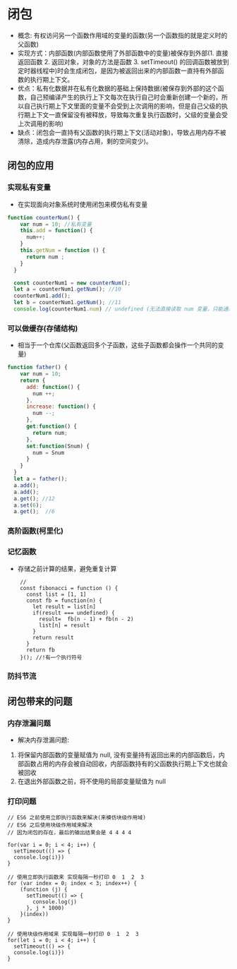 # 闭包

* 概念: 有权访问另一个函数作用域的变量的函数(另一个函数指的就是定义时的父函数)
* 实现方式：内部函数(内部函数使用了外部函数中的变量)被保存到外部(1. 直接返回函数 2. 返回对象，对象的方法是函数 3. setTimeout() 的回调函数被放到定时器线程中)时会生成闭包，是因为被返回出来的内部函数一直持有外部函数的执行期上下文。
* 优点：私有化数据并在私有化数据的基础上保持数据(被保存到外部的这个函数，自己预编译产生的执行上下文每次在执行自己时会重新创建一个新的，所以自己执行期上下文里面的变量不会受到上次调用的影响，但是自己父级的执行期上下文一直保留没有被释放，导致每次重复执行函数时，父级的变量会受上次调用的影响)
* 缺点：闭包会一直持有父函数的执行期上下文(活动对象)，导致占用内存不被清除，造成内存泄露(内存占用，剩的空间变少)。

## 闭包的应用

### 实现私有变量

* 在实现面向对象系统时使用闭包来模仿私有变量

```js
function counterNum() {
    var num = 10; //私有变量
    this.add = function() {
      num++;
    }
    this.getNum = function () {
      return num ;
    }
  }

  const counterNum1 = new counterNum();
  let a = counterNum1.getNum(); //10
  counterNum1.add();
  let b = counterNum1.getNum(); //11
  console.log(counterNum1.num) // undefined (无法直接读取 num 变量，只能通过定义的方法来操作 num 变量)

```

### 可以做缓存(存储结构)

* 相当于一个仓库(父函数返回多个子函数，这些子函数都会操作一个共同的变量)

```js
function father() {
    var num = 10;
    return {
      add: function() {
        num ++;
      },
      increase: function() {
        num --;
      },
      get:function() {
        return num;
      },
      set:function(Snum) {
        num = Snum
      }
    }
  }
  let a = father();
  a.add();
  a.add();
  a.get(); //12
  a.set(6);
  a.get();  //6
```

### 高阶函数(柯里化)

### 记忆函数

* 存储之前计算的结果，避免重复计算

```JS
    // 
    const fibonacci = function () {
      const list = [1, 1]
      const fb = function(n) {
        let result = list[n]
        if(result === undefined) {
          result=  fb(n - 1) + fb(n - 2)
          list[n] = result
        }
        return result
      }
      return fb
    }(); //!有一个执行符号
```

### 防抖节流

## 闭包带来的问题

### 内存泄漏问题

* 解决内存泄漏问题:

1. 将保留内部函数的变量赋值为 null, 没有变量持有返回出来的内部函数后，内部函数占用的内存会被自动回收，内部函数持有的父函数执行期上下文也就会被回收
2. 在退出外部函数之前，将不使用的局部变量赋值为 null

### 打印问题

```JS
// ES6 之前使用立即执行函数来解决(来模仿块级作用域)
// ES6 之后使用块级作用域来解决
// 因为闭包的存在，最后的输出结果会是 4 4 4 4

for(var i = 0; i < 4; i++) {
  setTimeout(() => {
  console.log(i)})
}

// 使用立即执行函数来 实现每隔一秒打印 0  1  2  3
for (var index = 0; index < 3; index++) {
    (function (j) {
      setTimeout(() => {
        console.log(j)
      }, j * 1000)
    }(index))
}

// 使用块级作用域来 实现每隔一秒打印 0  1  2  3
for(let i = 0; i < 4; i++) {
  setTimeout(() => {
  console.log(i)})
}
```
